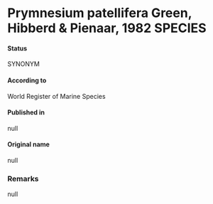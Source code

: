 Prymnesium patellifera Green, Hibberd & Pienaar, 1982 SPECIES
=======

#### Status
SYNONYM

#### According to
World Register of Marine Species

#### Published in
null

#### Original name
null

### Remarks
null